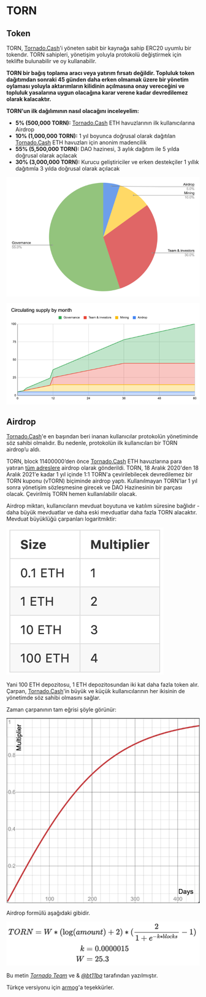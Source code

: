 # TORN

## Token



TORN, [Tornado.Cash](https://tornado.cash/)'i yöneten sabit bir kaynağa sahip ERC20 uyumlu bir tokendır. TORN sahipleri, yönetişim yoluyla protokolü değiştirmek için teklifte bulunabilir ve oy kullanabilir.

**TORN bir bağış toplama aracı veya yatırım fırsatı değildir. Topluluk token dağıtımdan sonraki 45 günden daha erken olmamak üzere bir yönetim oylaması yoluyla aktarımların kilidinin açılmasına onay vereceğini ve topluluk yasalarına uygun olacağına karar verene kadar devredilemez olarak kalacaktır.**

**TORN'un ilk dağılımının nasıl olacağını inceleyelim:**

* **5% \(500,000 TORN\):** [Tornado.Cash](https://tornado.cash/) ETH havuzlarının ilk kullanıcılarına Airdrop
* **10% \(1,000,000 TORN\):** 1 yıl boyunca doğrusal olarak dağıtılan [Tornado.Cash](https://tornado.cash/) ETH havuzları için anonim madencilik
* **55% \(5,500,000 TORN\):** DAO hazinesi, 3 aylık dağıtım ile 5 yılda doğrusal olarak açılacak
* **30% \(3,000,000 TORN\):** Kurucu geliştiriciler ve erken destekçiler 1 yıllık dağıtımla 3 yılda doğrusal olarak açılacak

![](.gitbook/assets/1-bjggju1rn4_qoxgcljfneq.png)

![](.gitbook/assets/1-gmc0jw8zr5xfvrk5zyqmya.png)

## Airdrop <a id="f04d"></a>

[Tornado.Cash](https://tornado.cash/)'e en başından beri inanan kullanıcılar protokolün yönetiminde söz sahibi olmalıdır. Bu nedenle, protokolün ilk kullanıcıları bir TORN airdrop’u aldı.

TORN, block 11400000’den önce [Tornado.Cash](https://tornado.cash/) ETH havuzlarına para yatıran [tüm adreslere](https://github.com/tornadocash/airdrop/blob/master/airdrop.csv/) airdrop olarak gönderildi. TORN, 18 Aralık 2020'den 18 Aralık 2021'e kadar 1 yıl içinde 1:1 TORN'a çevirilebilecek devredilemez bir TORN kuponu \(vTORN\) biçiminde airdrop yaptı. Kullanılmayan TORN'lar 1 yıl sonra yönetişim sözleşmesine girecek ve DAO Hazinesinin bir parçası olacak. Çevirilmiş TORN hemen kullanılabilir olacak.

Airdrop miktarı, kullanıcıların mevduat boyutuna ve katılım süresine bağlıdır - daha büyük mevduatlar ve daha eski mevduatlar daha fazla TORN alacaktır. Mevduat büyüklüğü çarpanları logaritmiktir:

![](.gitbook/assets/1-ogfrad8p3gez14zh4jndiq-2x.png)



Yani 100 ETH depozitosu, 1 ETH depozitosundan iki kat daha fazla token alır. Çarpan, [Tornado.Cash](https://tornado.cash/)'in büyük ve küçük kullanıcılarının her ikisinin de yönetimde söz sahibi olmasını sağlar.

Zaman çarpanının tam eğrisi şöyle görünür:

![](.gitbook/assets/1-bje88nlnkbe29-zcs5agkw-2x.png)

Airdrop formülü aşağıdaki gibidir.

![](.gitbook/assets/1-megm4amqrrkx0qxva9iska-2x.png)

Bu metin [_Tornado Team_](https://tornado-cash.medium.com/tornado-cash-governance-proposal-a55c5c7d0703) ve & [_@bt11ba_](https://torn.community/u/bt11ba/) tarafından yazılmıştır.

Türkçe versiyonu için [armog](https://twitter.com/arm00g)'a teşekkürler.

